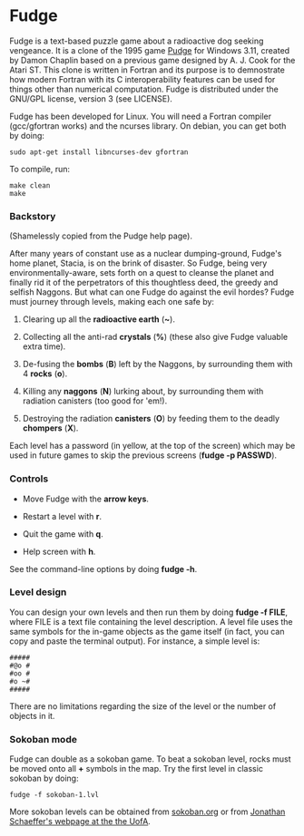 # Fudge

Fudge is a text-based puzzle game about a radioactive dog seeking
vengeance. It is a clone of the 1995 game
[Pudge](https://archive.org/details/Pudge_1020) for Windows 3.11,
created by Damon Chaplin based on a previous game designed by
A. J. Cook for the Atari ST. This clone is written in Fortran and its
purpose is to demnostrate how modern Fortran with its C
interoperability features can be used for things other than numerical
computation. Fudge is distributed under the GNU/GPL license, version 3
(see LICENSE).

Fudge has been developed for Linux. You will need a Fortran compiler
(gcc/gfortran works) and the ncurses library. On debian, you can get
both by doing:

  ```
  sudo apt-get install libncurses-dev gfortran
  ```

To compile, run:

  ```
  make clean
  make
  ```
### Backstory

(Shamelessly copied from the Pudge help page).

After many years of constant use as a nuclear dumping-ground, Fudge's
home planet, Stacia, is on the brink of disaster. So Fudge, being very
environmentally-aware, sets forth on a quest to cleanse the planet and
finally rid it of the perpetrators of this thoughtless deed, the
greedy and selfish Naggons. But what can one Fudge do against the evil
hordes? Fudge must journey through levels, making each one safe by:

1) Clearing up all the **radioactive earth** (**~**).

2) Collecting all the anti-rad **crystals** (**%**) (these also give
Fudge valuable extra time).

3) De-fusing the **bombs** (**B**) left by the Naggons, by surrounding
them with 4 **rocks** (**o**).

4) Killing any **naggons** (**N**) lurking about, by surrounding them
with radiation canisters (too good for 'em!).

5) Destroying the radiation **canisters** (**O**) by feeding them to
the deadly **chompers** (**X**). 

Each level has a password (in yellow, at the top of the screen) which
may be used in future games to skip the previous screens (**fudge -p
PASSWD**).

### Controls

* Move Fudge with the **arrow keys**.

* Restart a level with **r**.

* Quit the game with **q**.

* Help screen with **h**.

See the command-line options by doing **fudge -h**.

### Level design

You can design your own levels and then run them by doing **fudge -f
FILE**, where FILE is a text file containing the level
description. A level file uses the same symbols for the in-game
objects as the game itself (in fact, you can copy and paste the
terminal output). For instance, a simple level is:

  ```
  #####
  #@o #
  #oo #
  #o ~#
  #####
  ```

There are no limitations regarding the size of the level or the number
of objects in it.

### Sokoban mode

Fudge can double as a sokoban game. To beat a sokoban level, rocks
must be moved onto all **+** symbols in the map. Try the first level
in classic sokoban by doing:

  ```
  fudge -f sokoban-1.lvl
  ```

More sokoban levels can be obtained from
[sokoban.org](http://www.sokoban.org) or from [Jonathan Schaeffer's
webpage at the the UofA](https://webdocs.cs.ualberta.ca/~games/Sokoban/). 


